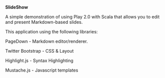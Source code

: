 **SlideShow**

A simple demonstration of using Play 2.0 with Scala that allows you to edit and present Markdown-based slides.

This application using the following libraries:

PageDown - Markdown editor/renderer.

Twitter Bootstrap - CSS & Layout

Highlight.js - Syntax Highlighting

Mustache.js - Javascript templates


